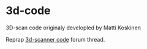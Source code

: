 3d-code
=======

3D-scan code originaly developled by Matti Koskinen

Reprap [3d-scanner code](http://forums.reprap.org/read.php?138,244039) forum thread.
